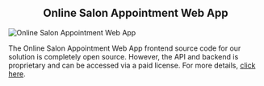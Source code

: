<h2 style="text-align:center"> Online Salon Appointment Web App </h2>

![Online Salon Appointment Web App](https://admin.ninjascode.com/) 

The Online Salon Appointment Web App frontend source code for our solution is completely open source. However, the API and backend is proprietary and can be accessed via a paid license. For more details, <a href="https://enatega.com/?utm_source=github&utm_medium=repo&utm_campaign=raymond-online-salon-appointment-web-app" target="_blank">click here</a>.
